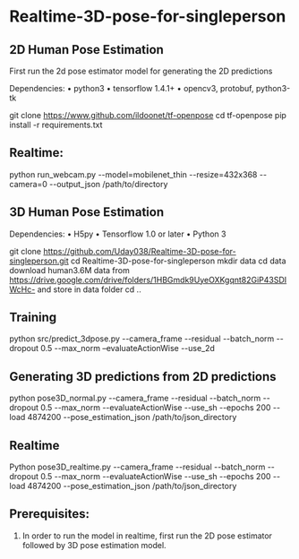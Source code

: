 # Realtime-3D-pose-for-singleperson

## 2D Human Pose Estimation

First run the 2d pose estimator model for generating the 2D predictions 


Dependencies:
    •	python3
    •	tensorflow 1.4.1+
    •	opencv3, protobuf, python3-tk


git clone https://www.github.com/ildoonet/tf-openpose
cd tf-openpose
pip install -r requirements.txt


## Realtime:
python run_webcam.py --model=mobilenet_thin --resize=432x368 --camera=0 --output_json /path/to/directory
  
  
## 3D Human Pose Estimation


Dependencies:
    •	H5py
    •	Tensorflow 1.0 or later
    •	Python 3
   
   
git clone https://github.com/Uday038/Realtime-3D-pose-for-singleperson.git
cd Realtime-3D-pose-for-singleperson
mkdir data
cd data
download human3.6M data from  https://drive.google.com/drive/folders/1HBGmdk9UyeOXKgqnt82GiP43SDIWcHc- and store in data folder
cd ..


## Training 
python src/predict_3dpose.py --camera_frame --residual --batch_norm --dropout 0.5 --max_norm –evaluateActionWise --use_2d


## Generating 3D predictions from 2D predictions
python pose3D_normal.py --camera_frame --residual --batch_norm --dropout 0.5 --max_norm --evaluateActionWise --use_sh --epochs 200 --load 4874200 --pose_estimation_json /path/to/json_directory


## Realtime
Python pose3D_realtime.py --camera_frame --residual --batch_norm --dropout 0.5 --max_norm --evaluateActionWise --use_sh --epochs 200 --load 4874200 --pose_estimation_json /path/to/json_directory
 
 
## Prerequisites:
1.	In order to run the model in realtime, first run the 2D pose estimator followed by 3D pose estimation model.

